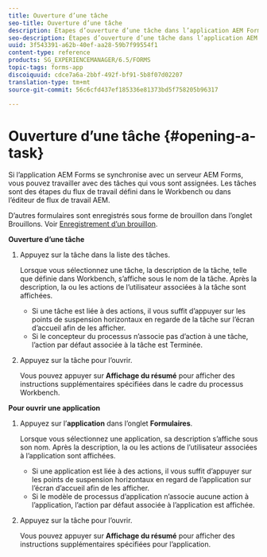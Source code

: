 ```yaml
---
title: Ouverture d’une tâche
seo-title: Ouverture d’une tâche
description: Étapes d’ouverture d’une tâche dans l’application AEM Forms.
seo-description: Étapes d’ouverture d’une tâche dans l’application AEM Forms.
uuid: 3f543391-a62b-40ef-aa28-59b7f99554f1
content-type: reference
products: SG_EXPERIENCEMANAGER/6.5/FORMS
topic-tags: forms-app
discoiquuid: cdce7a6a-2bbf-492f-bf91-5b8f07d02207
translation-type: tm+mt
source-git-commit: 56c6cfd437ef185336e81373bd5f758205b96317

---
```



# Ouverture d’une tâche {#opening-a-task}

Si l’application AEM Forms se synchronise avec un serveur AEM Forms, vous pouvez travailler avec des tâches qui vous sont assignées. Les tâches sont des étapes du flux de travail défini dans le Workbench ou dans l’éditeur de flux de travail AEM.

D’autres formulaires sont enregistrés sous forme de brouillon dans l’onglet Brouillons. Voir [Enregistrement d’un brouillon](/help/forms/using/save-as-draft.md).

**Ouverture d’une tâche**

1. Appuyez sur la tâche dans la liste des tâches.

   Lorsque vous sélectionnez une tâche, la description de la tâche, telle que définie dans Workbench, s’affiche sous le nom de la tâche. Après la description, la ou les actions de l’utilisateur associées à la tâche sont affichées.

   * Si une tâche est liée à des actions, il vous suffit d’appuyer sur les points de suspension horizontaux en regarde de la tâche sur l’écran d’accueil afin de les afficher.
   * Si le concepteur du processus n’associe pas d’action à une tâche, l’action par défaut associée à la tâche est Terminée.

1. Appuyez sur la tâche pour l’ouvrir.

   Vous pouvez appuyer sur **Affichage du résumé** pour afficher des instructions supplémentaires spécifiées dans le cadre du processus Workbench.

**Pour ouvrir une application**

1. Appuyez sur l’**application** dans l’onglet **Formulaires**.

   Lorsque vous sélectionnez une application, sa description s’affiche sous son nom. Après la description, la ou les actions de l’utilisateur associées à l’application sont affichées.

   * Si une application est liée à des actions, il vous suffit d’appuyer sur les points de suspension horizontaux en regard de l’application sur l’écran d’accueil afin de les afficher.
   * Si le modèle de processus d’application n’associe aucune action à l’application, l’action par défaut associée à l’application est affichée.

1. Appuyez sur la tâche pour l’ouvrir.

   Vous pouvez appuyer sur **Affichage du résumé** pour afficher des instructions supplémentaires spécifiées pour l’application.

